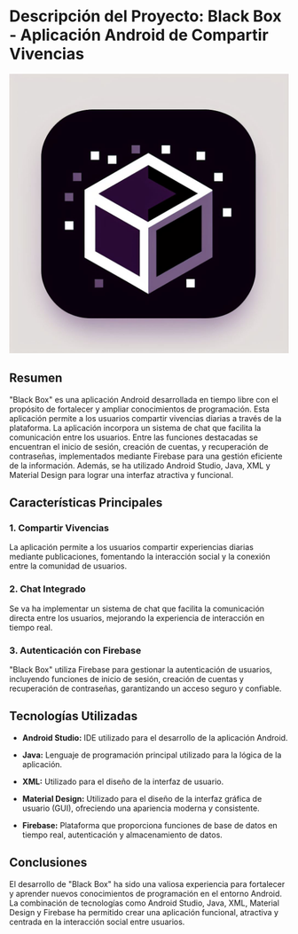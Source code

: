 # Descripción del Proyecto: Black Box - Aplicación Android de Compartir Vivencias

![Logo de Black Box](https://raw.githubusercontent.com/xOnlySee/BlackBox/main/Documentacion/Icono.png)

## Resumen

"Black Box" es una aplicación Android desarrollada en tiempo libre con el propósito de fortalecer y ampliar conocimientos de programación. Esta aplicación permite a los usuarios compartir vivencias diarias a través de la plataforma. La aplicación incorpora un sistema de chat que facilita la comunicación entre los usuarios. Entre las funciones destacadas se encuentran el inicio de sesión, creación de cuentas, y recuperación de contraseñas, implementados mediante Firebase para una gestión eficiente de la información. Además, se ha utilizado Android Studio, Java, XML y Material Design para lograr una interfaz atractiva y funcional.

## Características Principales

### 1. Compartir Vivencias

La aplicación permite a los usuarios compartir experiencias diarias mediante publicaciones, fomentando la interacción social y la conexión entre la comunidad de usuarios.

### 2. Chat Integrado

Se va ha implementar un sistema de chat que facilita la comunicación directa entre los usuarios, mejorando la experiencia de interacción en tiempo real.

### 3. Autenticación con Firebase

"Black Box" utiliza Firebase para gestionar la autenticación de usuarios, incluyendo funciones de inicio de sesión, creación de cuentas y recuperación de contraseñas, garantizando un acceso seguro y confiable.

## Tecnologías Utilizadas

- **Android Studio:** IDE utilizado para el desarrollo de la aplicación Android.
  
- **Java:** Lenguaje de programación principal utilizado para la lógica de la aplicación.
  
- **XML:** Utilizado para el diseño de la interfaz de usuario.
  
- **Material Design:** Utilizado para el diseño de la interfaz gráfica de usuario (GUI), ofreciendo una apariencia moderna y consistente.

- **Firebase:** Plataforma que proporciona funciones de base de datos en tiempo real, autenticación y almacenamiento de datos.

## Conclusiones

El desarrollo de "Black Box" ha sido una valiosa experiencia para fortalecer y aprender nuevos conocimientos de programación en el entorno Android. La combinación de tecnologías como Android Studio, Java, XML, Material Design y Firebase ha permitido crear una aplicación funcional, atractiva y centrada en la interacción social entre usuarios.

